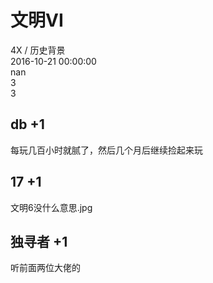 



# 文明VI
  
4X / 历史背景  
2016-10-21 00:00:00  
nan  
3  
3
## db +1


每玩几百小时就腻了，然后几个月后继续捡起来玩
## 17 +1


文明6没什么意思.jpg
## 独寻者 +1


听前面两位大佬的